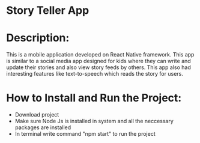 # Story Teller App

# Description: 
This is a mobile application developed on React Native framework. This app is similar to a social media app designed for kids where they can write and update their stories and also view story feeds by others. This app also had interesting features like text-to-speech which reads the story for users.

# How to Install and Run the Project: 
* Download project
* Make sure Node Js is installed in system and all the neccessary packages are installed
* In terminal write command "npm start" to run the project 
